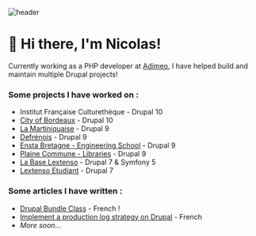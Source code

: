 ![header](https://capsule-render.vercel.app/api?type=waving&height=300&color=gradient&text=Nicolas%20Fabing&section=header&textBg=false)

# 👋 Hi there, I'm Nicolas!

Currently working as a PHP developer at [Adimeo](https://www.adimeo.com/), I have helped build and maintain multiple Drupal projects!

### Some projects I have worked on : 
 - Institut Française Culturethèque - Drupal 10
 - [City of Bordeaux](https://www.bordeaux-metropole.fr/) - Drupal 10
 - [La Martiniquaise](https://www.lheritier-guyot.com/fr) - Drupal 9
 - [Defrénois](https://www.defrenois.fr/) - Drupal 9
 - [Ensta Bretagne - Engineering School](https://www.ensta-bretagne.fr/en) - Drupal 9
 - [Plaine Commune - Libraries](https://www.mediatheques-plainecommune.fr/) - Drupal 9
 - [La Base Lextenso](https://www.labase-lextenso.fr/) - Drupal 7 & Symfony 5
 - [Lextenso Etudiant](https://www.lextenso-etudiant.fr/) - Drupal 7

### Some articles I have written : 
 - [Drupal Bundle Class](https://www.adimeo.com/blog-technique/bundle-class-drupal) - French !
 - [Implement a production log strategy on Drupal](https://www.adimeo.com/blog-technique/strategie-de-log-de-production-sur-drupal) - French
 - *More soon...*
